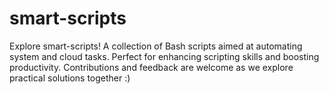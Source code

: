 # smart-scripts
Explore smart-scripts! A collection of Bash scripts aimed at automating system and cloud tasks. Perfect for enhancing scripting skills and boosting productivity. Contributions and feedback are welcome as we explore practical solutions together :)
